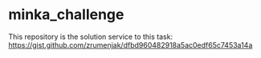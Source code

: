 # minka_challenge

This repository is the solution service to this task:
https://gist.github.com/zrumenjak/dfbd960482918a5ac0edf65c7453a14a
